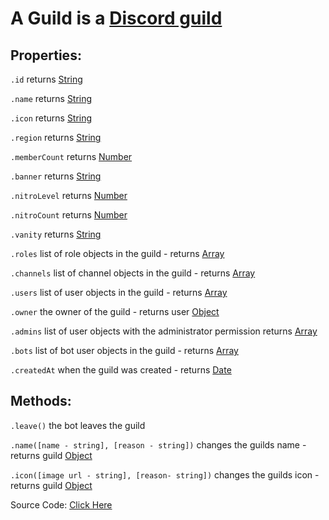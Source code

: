 # A Guild is a [Discord guild](https://discord.com/developers/docs/resources/guild)

## Properties: 

`.id` returns [String](https://javascript.info/types#string)

`.name` returns [String](https://javascript.info/types#string)

`.icon` returns [String](https://javascript.info/types#string)

`.region` returns [String](https://javascript.info/types#string)

`.memberCount` returns [Number](https://javascript.info/types#number)

`.banner` returns [String](https://javascript.info/types#string)

`.nitroLevel` returns [Number](https://javascript.info/types#number)

`.nitroCount` returns [Number](https://javascript.info/types#number)

`.vanity` returns [String](https://javascript.info/types#string)

`.roles` list of role objects in the guild - returns [Array](https://javascript.info/array)

`.channels` list of channel objects in the guild - returns [Array](https://javascript.info/array)

`.users` list of user objects in the guild - returns [Array](https://javascript.info/array)

`.owner` the owner of the guild - returns user [Object](https://javascript.info/object)

`.admins` list of user objects with the administrator permission returns [Array](https://javascript.info/array)

`.bots` list of bot user objects in the guild - returns [Array](https://javascript.info/array)

`.createdAt` when the guild was created - returns [Date](https://javascript.info/date)


## Methods:

`.leave()` the bot leaves the guild

`.name([name - string], [reason - string])` changes the guilds name - returns guild [Object](https://javascript.info/object)

`.icon([image url - string], [reason- string])` changes the guilds icon - returns guild [Object](https://javascript.info/object)




Source Code: [Click Here](https://github.com/discordjslib/discordjslib/tree/main/lib/Classes/Guild)
